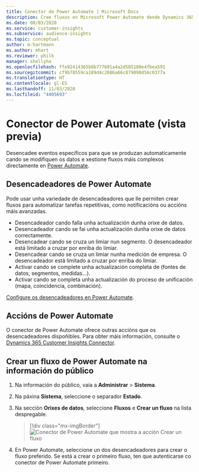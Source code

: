 ```yaml
---
title: Conector de Power Automate | Microsoft Docs
description: Cree fluxos en Microsoft Power Automate dende Dynamics 365 Customer Insights.
ms.date: 08/03/2020
ms.service: customer-insights
ms.subservice: audience-insights
ms.topic: conceptual
author: m-hartmann
ms.author: mhart
ms.reviewer: philk
manager: shellyha
ms.openlocfilehash: ffe92414365b0b777691a4a2d585100e4fbea591
ms.sourcegitcommit: cf9b78559ca189d4c2086a66c879098d56c0377a
ms.translationtype: HT
ms.contentlocale: gl-ES
ms.lasthandoff: 11/03/2020
ms.locfileid: "4405693"
---
```

# <a name="power-automate-connector-preview"></a>Conector de Power Automate (vista previa)

Desencadee eventos específicos para que se produzan automaticamente cando se modifiquen os datos e xestione fluxos máis complexos directamente en [Power Automate](https://flow.microsoft.com/).

## <a name="power-automate-triggers"></a>Desencadeadores de Power Automate

Pode usar unha variedade de desencadeadores que lle permiten crear fluxos para automatizar tarefas repetitivas, como notificacións ou accións máis avanzadas. 

- Desencadeador cando falla unha actualización dunha orixe de datos. 
- Desencadeador cando se fai unha actualización dunha orixe de datos correctamente.
- Desencadear cando se cruza un limiar nun segmento. O desencadeador está limitado a cruzar por enriba do limiar.
- Desencadear cando se cruza un limiar nunha medición de empresa. O desencadeador está limitado a cruzar por enriba do limiar.
- Activar cando se complete unha actualización completa de (fontes de datos, segmentos, medidas...).
- Activar cando se completa unha actualización do proceso de unificación (mapa, coincidencia, combinación).

[Configure os desencadeadores en Power Automate](https://flow.microsoft.com/connectors/shared_customerinsights/dynamics-365-customer-insights-connector/).

## <a name="power-automate-actions"></a>Accións de Power Automate
O conector de Power Automate ofrece outras accións que os desencadeadores dispoñibles. Para obter máis información, consulte o [Dynamics 365 Customer Insights Connector](https://docs.microsoft.com/connectors/customerinsights/).

## <a name="create-a-power-automate-flow-in-audience-insights"></a>Crear un fluxo de Power Automate na información do público

1. Na información do público, vaia a **Administrar** > **Sistema**.

1. Na páxina **Sistema**, seleccione o separador **Estado**.

1. Na sección **Orixes de datos**, seleccione **Fluxos** e **Crear un fluxo** na lista despregable.
   > [!div class="mx-imgBorder"]
   > ![Conector de Power Automate que mostra a acción Crear un fluxo](media/power-automate-connector-create-flow.png "Conector de Power Automate que mostra a acción Crear un fluxo")

1. En Power Automate, seleccione un dos desencadeadores para crear o fluxo preferido. Se está a crear o primeiro fluxo, ten que autenticarse co conector de Power Automate primeiro.
